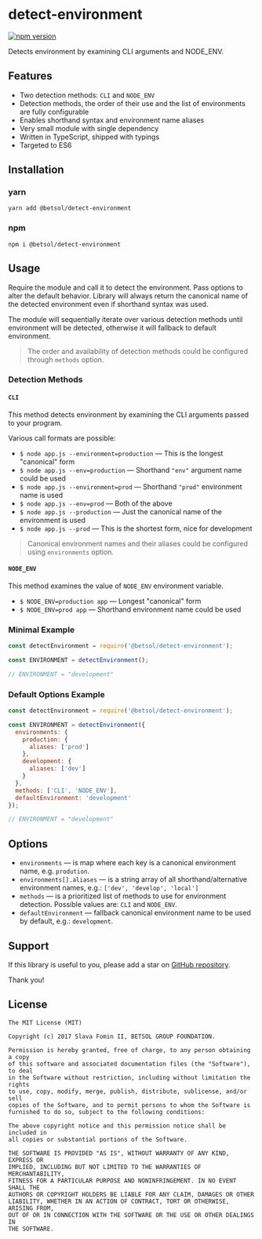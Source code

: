 
# detect-environment

[![npm version](https://badge.fury.io/js/%40betsol%2Fdetect-environment.svg)](https://badge.fury.io/js/%40betsol%2Fdetect-environment)

Detects environment by examining CLI arguments and NODE_ENV.

## Features

- Two detection methods: `CLI` and `NODE_ENV`
- Detection methods, the order of their use and the list of environments are fully configurable
- Enables shorthand syntax and environment name aliases
- Very small module with single dependency
- Written in TypeScript, shipped with typings
- Targeted to ES6


## Installation

### yarn

`yarn add @betsol/detect-environment`

### npm

`npm i @betsol/detect-environment`


## Usage

Require the module and call it to detect the environment. Pass options to alter the default behavior.
Library will always return the canonical name of the detected environment even if shorthand syntax was used.

The module will sequentially iterate over various detection methods until environment will be detected,
otherwise it will fallback to default environment.

> The order and availability of detection methods could be configured through `methods` option.

### Detection Methods

#### `CLI`

This method detects environment by examining the CLI arguments passed to your program.

Various call formats are possible:

- `$ node app.js --environment=production` — This is the longest "canonical" form
- `$ node app.js --env=production` — Shorthand `"env"` argument name could be used
- `$ node app.js --environment=prod` — Shorthand `"prod"` environment name is used
- `$ node app.js --env=prod` — Both of the above
- `$ node app.js --production` — Just the canonical name of the environment is used
- `$ node app.js --prod` — This is the shortest form, nice for development

> Canonical environment names and their aliases could be configured using `environments` option.

#### `NODE_ENV`

This method examines the value of `NODE_ENV` environment variable.

- `$ NODE_ENV=production app` — Longest "canonical" form
- `$ NODE_ENV=prod app` — Shorthand environment name could be used


### Minimal Example

```js
const detectEnvironment = require('@betsol/detect-environment');

const ENVIRONMENT = detectEnvironment();

// ENVIRONMENT = "development"
```

### Default Options Example

```js
const detectEnvironment = require('@betsol/detect-environment');

const ENVIRONMENT = detectEnvironment({
  environments: {
    production: {
      aliases: ['prod']
    },
    development: {
      aliases: ['dev']
    }
  },
  methods: ['CLI', 'NODE_ENV'],
  defaultEnvironment: 'development'
});

// ENVIRONMENT = "development"
```

## Options

- `environments` — is map where each key is a canonical environment name, e.g. `prodution`.
- `environments[].aliases` — is a string array of all shorthand/alternative environment names,
  e.g.: `['dev', 'develop', 'local']`
- `methods` — is a prioritized list of methods to use for environment detection.
  Possible values are: `CLI` and `NODE_ENV`.
- `defaultEnvironment` — fallback canonical environment name to be used by default, e.g.: `development`.

## Support

If this library is useful to you, please add a star on [GitHub repository][repo-gh].

Thank you!


## License

```
The MIT License (MIT)

Copyright (c) 2017 Slava Fomin II, BETSOL GROUP FOUNDATION.

Permission is hereby granted, free of charge, to any person obtaining a copy
of this software and associated documentation files (the "Software"), to deal
in the Software without restriction, including without limitation the rights
to use, copy, modify, merge, publish, distribute, sublicense, and/or sell
copies of the Software, and to permit persons to whom the Software is
furnished to do so, subject to the following conditions:

The above copyright notice and this permission notice shall be included in
all copies or substantial portions of the Software.

THE SOFTWARE IS PROVIDED "AS IS", WITHOUT WARRANTY OF ANY KIND, EXPRESS OR
IMPLIED, INCLUDING BUT NOT LIMITED TO THE WARRANTIES OF MERCHANTABILITY,
FITNESS FOR A PARTICULAR PURPOSE AND NONINFRINGEMENT. IN NO EVENT SHALL THE
AUTHORS OR COPYRIGHT HOLDERS BE LIABLE FOR ANY CLAIM, DAMAGES OR OTHER
LIABILITY, WHETHER IN AN ACTION OF CONTRACT, TORT OR OTHERWISE, ARISING FROM,
OUT OF OR IN CONNECTION WITH THE SOFTWARE OR THE USE OR OTHER DEALINGS IN
THE SOFTWARE.
```

  [repo-gh]: https://github.com/betsol/detect-environment
